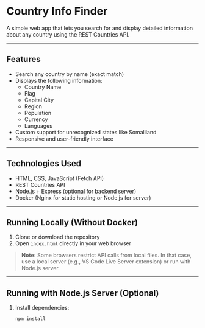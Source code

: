 # Country Info Finder

A simple web app that lets you search for and display detailed information about any country using the REST Countries API.

---

## Features

- Search any country by name (exact match)
- Displays the following information:
  - Country Name
  - Flag
  - Capital City
  - Region
  - Population
  - Currency
  - Languages
- Custom support for unrecognized states like Somaliland
- Responsive and user-friendly interface

---

## Technologies Used

- HTML, CSS, JavaScript (Fetch API)
- REST Countries API
- Node.js + Express (optional for backend server)
- Docker (Nginx for static hosting or Node.js for server)

---

## Running Locally (Without Docker)

1. Clone or download the repository  
2. Open `index.html` directly in your web browser

> **Note:** Some browsers restrict API calls from local files. In that case, use a local server (e.g., VS Code Live Server extension) or run with Node.js server.

---

## Running with Node.js Server (Optional)

1. Install dependencies:  
   ```bash
   npm install